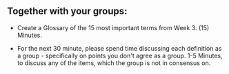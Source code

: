 
## Together with your groups:

 - Create a Glossary of the 15 most important terms from Week 3.
(15) Minutes.


 - For the next 30 minute, please spend time discussing each definition as a group - specifically on points you don't agree as a group.
1-5 Minutes, to discuss any of the items, which the group is not in consensus on.

